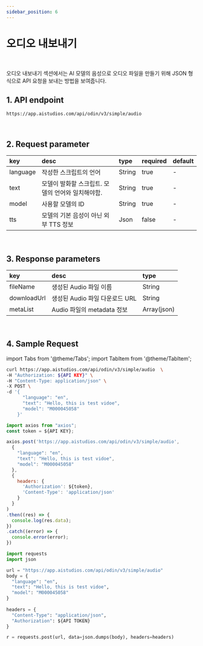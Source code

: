 ```yaml
---
sidebar_position: 6
---
```


# 오디오 내보내기

<br/>

오디오 내보내기 섹션에서는 AI 모델의 음성으로 오디오 파일을 만들기 위해 JSON 형식으로 API 요청을 보내는 방법을 보여줍니다.

## 1. API endpoint

```http
https://app.aistudios.com/api/odin/v3/simple/audio
```

<br/>

## 2. Request parameter

|key|desc|type|required|default|
|:---|:---|:---|:---|:---|
|language|작성한 스크립트의 언어|String|true|-|
|text|모델이 발화할 스크립트. 모델의 언어와 일치해야함.|String|true|-|
|model|사용할 모델의 ID|String|true|-|
|tts|모델의 기본 음성이 아닌 외부 TTS 정보|Json|false|-|

<br/>

## 3. Response parameters

|key|desc|type|
|:---|:---|:---|
|fileName|생성된 Audio 파일 이름|String|
|downloadUrl|생성된 Audio 파일 다운로드 URL|String|
|metaList|Audio 파일의 metadata 정보|Array(json)|

<br/>


## 4. Sample Request

import Tabs from '@theme/Tabs';
import TabItem from '@theme/TabItem';

<Tabs>
<TabItem value="curl" label="cURL">

```bash
curl https://app.aistudios.com/api/odin/v3/simple/audio  \
-H "Authorization: ${API KEY}" \
-H "Content-Type: application/json" \
-X POST \
-d '{
      "language": "en",
      "text": "Hello, this is test vidoe",
      "model": "M000045058"
    }'
```

</TabItem>
<TabItem value="js" label="Node.js">

```js
import axios from "axios";
const token = ${API KEY};

axios.post('https://app.aistudios.com/api/odin/v3/simple/audio', 
  {
    "language": "en",
    "text": "Hello, this is test vidoe",
    "model": "M000045058"
  }, 
  {
    headers: {
      'Authorization': ${token},
      'Content-Type': 'application/json'
    }
  }
)
.then((res) => {
  console.log(res.data);
})
.catch((error) => {
  console.error(error);
})
```

</TabItem>
<TabItem value="py" label="Python">

```py
import requests
import json

url = "https://app.aistudios.com/api/odin/v3/simple/audio"
body = {
  "language": "en",
  "text": "Hello, this is test vidoe",
  "model": "M000045058"
}
    
headers = {
  "Content-Type": "application/json",
  "Authorization": ${API TOKEN}
}

r = requests.post(url, data=json.dumps(body), headers=headers)
```

</TabItem>
</Tabs>
